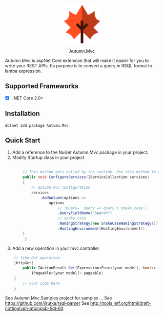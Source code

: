 <p align="center">
 <img src="https://github.com/gwendallg/autumn.mvc/blob/develop/logo128.png" width="25%" height="25%">
</p>

<p align="center">
Autumn.Mvc
</p>

Autumn.Mvc is aspNet Core extension that will make it easier for you to write your REST APIs. Its purpose is to convert a query in RSQL format to lamba expression.
	
## Supported Frameworks
- [x] .NET Core 2.0+

## Installation
```
dotnet add package Autumn.Mvc
```

## Quick Start
1. Add a reference to the NuGet Autumn.Mvc package in your project.
2. Modify Startup class in your project 
```csharp

        // This method gets called by the runtime. Use this method to add services to the container.
        public void ConfigureServices(IServiceCollection services)
        {
            // autumn.mvc configuration
            services
                .AddAutumn(options =>
                    options
                        // ?query=  Query => query ( snake_case )
                        .QueryFieldName("Search")
                        // snake_case
                        .NamingStrategy(new SnakeCaseNamingStrategy())
                        .HostingEnvironment(HostingEnvironment))
		)
         }
```	

3. Add a new operation in your mvc controller 

```csharp
	// like Get operation
 	[HttpGet]
        public IActionResult Get(Expression<Func<[your model], bool>> filter,
            IPageable<[your model]> pageable)
	{
		// your code here
	}
```

See Autumn.Mvc.Samples project for samples ...
See https://github.com/jirutka/rsql-parser
See http://tools.ietf.org/html/draft-nottingham-atompub-fiql-00
